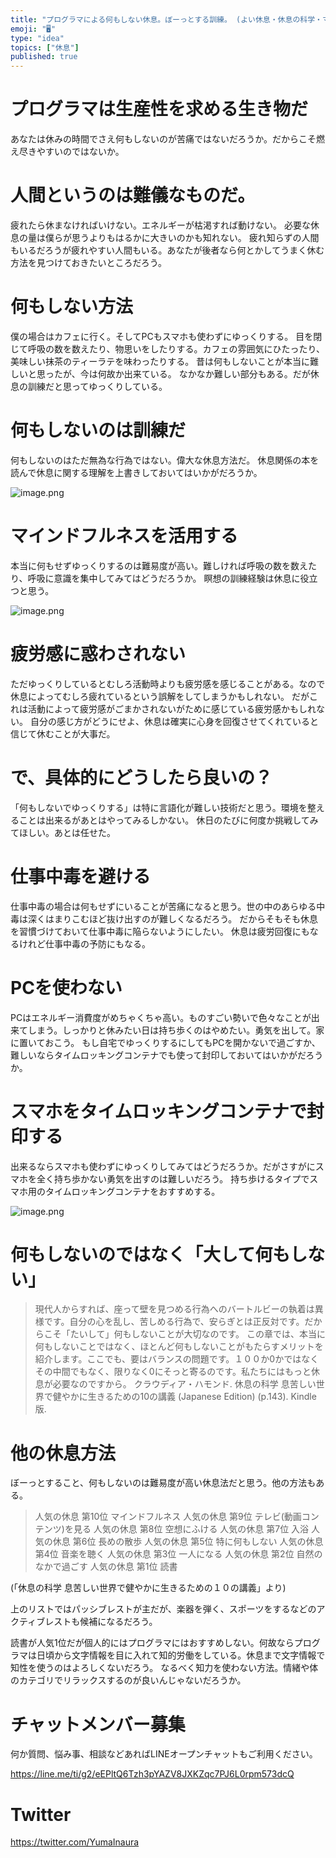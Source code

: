 ```yaml
---
title: "プログラマによる何もしない休息。ぼーっとする訓練。 (よい休息・休息の科学・マインドフルネス・瞑想)"
emoji: "🖥"
type: "idea"
topics: ["休息"]
published: true
---
```



# プログラマは生産性を求める生き物だ

あなたは休みの時間でさえ何もしないのが苦痛ではないだろうか。だからこそ燃え尽きやすいのではないか。

# 人間というのは難儀なものだ。

疲れたら休まなければいけない。エネルギーが枯渇すれば動けない。
必要な休息の量は僕らが思うよりもはるかに大きいのかも知れない。
疲れ知らずの人間もいるだろうが疲れやすい人間もいる。あなたが後者なら何とかしてうまく休む方法を見つけておきたいところだろう。

# 何もしない方法

僕の場合はカフェに行く。そしてPCもスマホも使わずにゆっくりする。
目を閉じて呼吸の数を数えたり、物思いをしたりする。カフェの雰囲気にひたったり、美味しい抹茶のティーラテを味わったりする。
昔は何もしないことが本当に難しいと思ったが、今は何故か出来ている。
なかなか難しい部分もある。だが休息の訓練だと思ってゆっくりしている。

# 何もしないのは訓練だ

何もしないのはただ無為な行為ではない。偉大な休息方法だ。
休息関係の本を読んで休息に関する理解を上書きしておいてはいかがだろうか。

![image.png](https://qiita-image-store.s3.ap-northeast-1.amazonaws.com/0/89618/58246356-3daa-b708-2dc3-38828773cbe6.png)

# マインドフルネスを活用する

本当に何もせずゆっくりするのは難易度が高い。難しければ呼吸の数を数えたり、呼吸に意識を集中してみてはどうだろうか。
瞑想の訓練経験は休息に役立つと思う。

![image.png](https://qiita-image-store.s3.ap-northeast-1.amazonaws.com/0/89618/ac47ad63-e2a0-8264-6ba7-0a63c212ef8d.png)


# 疲労感に惑わされない

ただゆっくりしているとむしろ活動時よりも疲労感を感じることがある。なので休息によってむしろ疲れているという誤解をしてしまうかもしれない。
だがこれは活動によって疲労感がごまかされないがために感じている疲労感かもしれない。
自分の感じ方がどうにせよ、休息は確実に心身を回復させてくれていると信じて休むことが大事だ。

# で、具体的にどうしたら良いの？
「何もしないでゆっくりする」は特に言語化が難しい技術だと思う。環境を整えることは出来るがあとはやってみるしかない。
休日のたびに何度か挑戦してみてほしい。あとは任せた。

# 仕事中毒を避ける

仕事中毒の場合は何もせずにいることが苦痛になると思う。世の中のあらゆる中毒は深くはまりこむほど抜け出すのが難しくなるだろう。
だからそもそも休息を習慣づけておいて仕事中毒に陥らないようにしたい。
休息は疲労回復にもなるけれど仕事中毒の予防にもなる。

# PCを使わない

PCはエネルギー消費度がめちゃくちゃ高い。ものすごい勢いで色々なことが出来てしまう。しっかりと休みたい日は持ち歩くのはやめたい。勇気を出して。家に置いておこう。
もし自宅でゆっくりするにしてもPCを開かないで過ごすか、難しいならタイムロッキングコンテナでも使って封印しておいてはいかがだろうか。

# スマホをタイムロッキングコンテナで封印する

出来るならスマホも使わずにゆっくりしてみてはどうだろうか。だがさすがにスマホを全く持ち歩かない勇気を出すのは難しいだろう。
持ち歩けるタイプでスマホ用のタイムロッキングコンテナをおすすめする。

![image.png](https://qiita-image-store.s3.ap-northeast-1.amazonaws.com/0/89618/c0ec2d3f-45f6-7caa-2786-7cc53c3f0711.png)


# 何もしないのではなく「大して何もしない」
> 現代人からすれば、座って壁を見つめる行為へのバートルビーの執着は異様です。自分の心を乱し、苦しめる行為で、安らぎとは正反対です。だからこそ「たいして」何もしないことが大切なのです。
この章では、本当に何もしないことではなく、ほとんど何もしないことがもたらすメリットを紹介します。ここでも、要はバランスの問題です。１００か0かではなくその中間でもなく、限りなく0にそっと寄るのです。私たちにはもっと休息が必要なのですから。
クラウディア・ハモンド. 休息の科学 息苦しい世界で健やかに生きるための10の講義 (Japanese Edition) (p.143). Kindle 版.
# 他の休息方法
ぼーっとすること、何もしないのは難易度が高い休息法だと思う。他の方法もある。

>人気の休息 第10位 マインドフルネス
人気の休息 第9位 テレビ(動画コンテンツ)を見る
人気の休息 第8位 空想にふける
人気の休息 第7位 入浴
人気の休息 第6位 長めの散歩
人気の休息 第5位 特に何もしない
人気の休息 第4位 音楽を聴く
人気の休息 第3位 一人になる
人気の休息 第2位 自然のなかで過ごす
人気の休息 第1位 読書

(「休息の科学 息苦しい世界で健やかに生きるための１０の講義」より)

上のリストではパッシブレストが主だが、楽器を弾く、スポーツをするなどのアクティブレストも候補になるだろう。

読書が人気1位だが個人的にはプログラマにはおすすめしない。何故ならプログラマは日頃から文字情報を目に入れて知的労働をしている。休息まで文字情報で知性を使うのはよろしくないだろう。
なるべく知力を使わない方法。情緒や体のカテゴリでリラックスするのが良いんじゃないだろうか。

<!-- Update From Qiita API -->

# チャットメンバー募集


何か質問、悩み事、相談などあればLINEオープンチャットもご利用ください。

https://line.me/ti/g2/eEPltQ6Tzh3pYAZV8JXKZqc7PJ6L0rpm573dcQ


# Twitter

https://twitter.com/YumaInaura

<!-- Update From Qiita API -->

